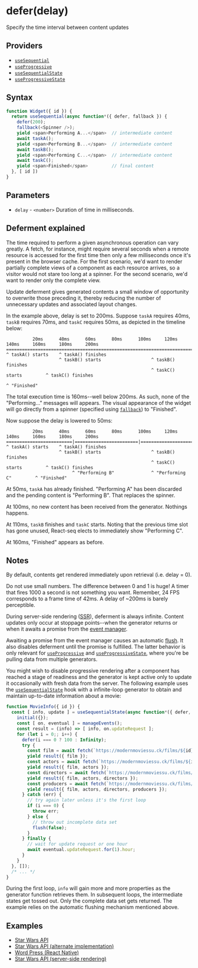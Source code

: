 # defer(delay)

Specify the time interval between content updates

## Providers

* [`useSequential`](useSequential.md)
* [`useProgressive`](useProgressive.md)
* [`useSequentialState`](useSequentialState.md)
* [`useProgressiveState`](useProgressiveState.md)

## Syntax

```js
function Widget({ id }) {
  return useSequential(async function*({ defer, fallback }) {
    defer(200);
    fallback(<Spinner />);
    yield <span>Performing A...</span>  // intermediate content
    await taskA();
    yield <span>Performing B...</span>  // intermediate content
    await taskB();
    yield <span>Performing C...</span>  // intermediate content
    await taskC();
    yield <span>Finished</span>         // final content
  }, [ id ])
}
```

## Parameters

* `delay` - `<number>` Duration of time in milliseconds.

## Deferment explained

The time required to perform a given asynchronous operation can vary greatly. A fetch, for instance, might require
several seconds when a remote resource is accessed for the first time then only a few milliseconds once it's
present in the browser cache. For the first scenario, we'd want to render partially complete views of a
component as each resource arrives, so a visitor would not stare too long at a spinner. For the second scenario, we'd
want to render only the complete view.

Update deferment gives generated contents a small window of opportunity to overwrite those preceding it, thereby
reducing the number of unnecessary updates and associated layout changes.

In the example above, delay is set to 200ms. Suppose `taskA` requires 40ms, `taskB` requires 70ms, and
`taskC` requires 50ms, as depicted in the timeline below:

```
          20ms      40ms      60ms      80ms      100ms     120ms     140ms     160ms     180ms     200ms
====================================================================================================
^ taskA() starts    ^ taskA() finishes
                    ^ taskB() starts                   ^ taskB() finishes
                                                       ^ taskC() starts         ^ taskC() finishes
                                                                                ^ "Finished"
```

The total execution time is 160ms--well below 200ms. As such, none of the "Performing..." messages will appears.
The visual appearance of the widget will go directly from a spinner (specified using [`fallback`](./fallback.md))
to "Finished".

Now suppose the delay is lowered to 50ms:

```
          20ms      40ms      60ms      80ms      100ms     120ms     140ms     160ms     180ms     200ms
=========================|========================|========================|========================
^ taskA() starts    ^ taskA() finishes
                    ^ taskB() starts                   ^ taskB() finishes
                                                       ^ taskC() starts         ^ taskC() finishes
                         ^ "Performing B"              ^ "Performing C"         ^ "Finished"
```

At 50ms, `taskA` has already finished. "Performing A" has been discarded and the pending content is "Performing B".
That replaces the spinner.

At 100ms, no new content has been received from the generator. Nothings happens.

At 110ms, `taskB` finishes and `taskC` starts. Noting that the previous time slot has gone unused, React-seq
elects to immediately show "Performing C".

At 160ms, "Finished" appears as before.

## Notes

By default, contents get rendered immediately upon retrieval (i.e. delay = 0).

Do not use small numbers. The difference between 0 and 1 is huge! A timer that fires 1000 a second is not
something you want. Remember, 24 FPS corresponds to a frame time of 42ms. A delay of ~200ms is barely
perceptible.

During server-side rendering ([SSR](./settings.md)), deferment is always infinite. Content updates only occur at
stoppage points--when the generator returns or when it awaits a promise from the [event manager](./manageEvents.md).

Awaiting a promise from the event manager causes an automatic [flush](./flush.md). It also disables deferment until
the promise is fulfilled. The latter behavior is only relevant for [`useProgressive`](./useProgressive.md) and
[`useProgressiveState`](./useProgressiveState.md), where you're be pulling data from multiple generators.

You might wish to disable progressive rendering after a component has reached a stage of readiness and the
generator is kept active only to update it occasionally with fresh data from the server. The following example uses
the [`useSequentialState`](./useSequentialState.md) hook with a infinite-loop generator to obtain and
maintain up-to-date information about a movie:

```js
function MovieInfo({ id }) {
  const [ info, update ] = useSequentialState(async function*({ defer, flush, initial, manageEvents, signal }) {
    initial({});
    const [ on, eventual ] = manageEvents();
    const result = (info) => [ info, on.updateRequest ];
    for (let i = 0;; i++) {
      defer(i === 0 ? 100 : Infinity);
      try {
        const film = await fetch(`https://modernmoviessu.ck/films/${id}`, { signal });
        yield result({ film });
        const actors = await fetch(`https://modernmoviessu.ck/films/${id}/actors/`, { signal });
        yield result({ film, actors });
        const directors = await fetch(`https://modernmoviessu.ck/films/${id}/directors/`, { signal });
        yield result({ film, actors, directors });
        const producers = await fetch(`https://modernmoviessu.ck/films/${id}/producers/`, { signal });
        yield result({ film, actors, directors, producers });
      } catch (err) {
        // try again later unless it's the first loop
        if (i === 0) {
          throw err;
        } else {
          // throw out incomplete data set
          flush(false);
        }
      } finally {
        // wait for update request or one hour
        await eventual.updateRequest.for(1).hour;
      }
    }
  }, []);
  /* ... */
}
```

During the first loop, `info` will gain more and more properties as the generator function retrieves them. In
subsequent loops, the intermediate states get tossed out. Only the complete data set gets returned. The example
relies on the automatic flushing mechanism mentioned above.

## Examples

* [Star Wars API](../examples/swapi/README.md)
* [Star Wars API (alternate implementation)](../examples/swapi-hook/README.md)
* [Word Press (React Native)](../examples/wordpress-react-native.md)
* [Star Wars API (server-side rendering)](../examples/swapi-ssr/README.md)
